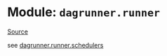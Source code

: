 # Module: `dagrunner.runner`

[Source](../dagrunner/runner/__init__.py#L0)

see [dagrunner.runner.schedulers](dagrunner.runner.schedulers.md#dagrunner.runner.schedulers)

